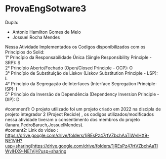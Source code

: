﻿# ProvaEngSotware3
Dupla:
- Antonio Hamilton Gomes de Melo
- Jossuel Rocha Mendes

Nessa Atividade Implementados os Codigos disponibilizados com os Principios do Solid: <br>
1° Princípio da Responsabilidade Única (Single Responsibility Principle - SRP): S <br>
2° Princípio Aberto/Fechado (Open/Closed Principle - OCP):                      O <br>
3° Princípio de Substituição de Liskov (Liskov Substitution Principle - LSP):   L <br>
4° Princípio da Segregação de Interfaces (Interface Segregation Principle-ISP): I <br>
5° Princípio da Inversão de Dependência (Dependency Inversion Principle - DIP): D <br>

#comment1:
O projeto utilizado foi um projeto criado em 2022 na discipla de projeto integrador 2 (Project Recicle) , os codigos utilizados/modificados nessa atividade tiveram o consentimento dos membros do projeto (Ianara,PedroBaruch,JossuelMendes).<br>
#coment2:
Link do video : https://drive.google.com/drive/folders/1jREsPz47rtVZbchAaTlWylHX9-NE1VjH?usp=sharing)https://drive.google.com/drive/folders/1jREsPz47rtVZbchAaTlWylHX9-NE1VjH?usp=sharing
